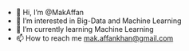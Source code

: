 - 👋 Hi, I’m @MakAffan
- 👀 I’m interested in Big-Data and Machine Learning 
- 🌱 I’m currently learning Machine Learning
- 📫 How to reach me mak.affankhan@gmail.com

<!---
MakAffan/MakAffan is a ✨ special ✨ repository because its `README.md` (this file) appears on your GitHub profile.
You can click the Preview link to take a look at your changes.
--->
